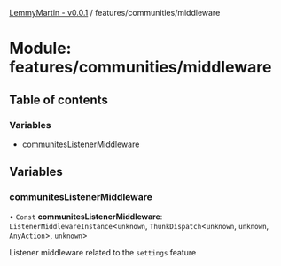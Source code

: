 [LemmyMartin - v0.0.1](../README.md) / features/communities/middleware

# Module: features/communities/middleware

## Table of contents

### Variables

- [communitesListenerMiddleware](features_communities_middleware.md#communiteslistenermiddleware)

## Variables

### communitesListenerMiddleware

• `Const` **communitesListenerMiddleware**: `ListenerMiddlewareInstance`<`unknown`, `ThunkDispatch`<`unknown`, `unknown`, `AnyAction`\>, `unknown`\>

Listener middleware related to the `settings` feature
